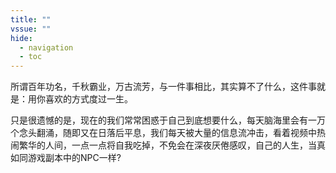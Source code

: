 ```yaml
---
title: ""
vssue: ""
hide:
  - navigation
  - toc
---
```


所谓百年功名，千秋霸业，万古流芳，与一件事相比，其实算不了什么，这件事就是：用你喜欢的方式度过一生。

只是很遗憾的是，现在的我们常常困惑于自己到底想要什么，每天脑海里会有一万个念头翻涌，随即又在日落后平息，我们每天被大量的信息流冲击，看着视频中热闹繁华的人间，一点一点将自我吃掉，不免会在深夜厌倦感叹，自己的人生，当真如同游戏副本中的NPC一样?